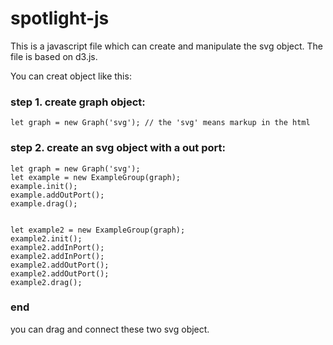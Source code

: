 # spotlight-js

This is a javascript file which can create and manipulate the svg object. The file is based on d3.js.

You can creat object like this:

### step 1. create graph object:

	let graph = new Graph('svg'); // the 'svg' means markup in the html

### step 2. create an svg object with a out port:

	let graph = new Graph('svg');
	let example = new ExampleGroup(graph);
	example.init();
	example.addOutPort();
	example.drag();


	let example2 = new ExampleGroup(graph);
	example2.init();
	example2.addInPort();
	example2.addInPort();
	example2.addOutPort();
	example2.addOutPort();
	example2.drag();

### end
you can drag and connect these two svg object.
